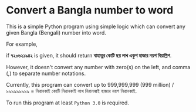 # Convert a Bangla number to word

This is a simple Python program using simple logic which can convert any given Bangla (Bengali) number into word.

For example,

if **৭২০৬২১৯৪২** is given, it should return **বাহাত্তুর কোটি ছয় লাখ একুশ হাজার নয়শ বিয়াল্লিশ**.

However, it doesn't convert any number with zero(s) on the left, and comma (,) to separate number notations.

Currently, this program can convert up to 999,999,999 (999 million) / ৯৯৯৯৯৯৯৯৯ = নিরানব্বই কোটি নিরানব্বই লাখ নিরানব্বই হাজার নয়শ নিরানব্বই.

To run this program at least `Python 3.0` is required.

